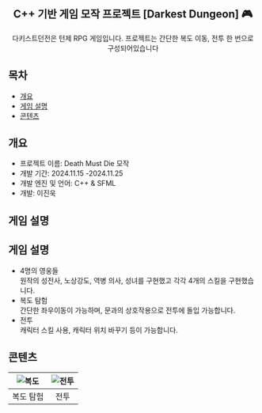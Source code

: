 <div align="center">
<h2> C++ 기반 게임 모작 프로젝트 [Darkest Dungeon] 🎮</h2>
다키스트던전은 턴제 RPG 게임입니다. 프로젝트는 간단한 복도 이동, 전투 한 번으로 구성되어있습니다
</div>

## 목차
  - [개요](#개요) 
  - [게임 설명](#게임-설명)
  - [콘텐츠](#콘텐츠)

## 개요
- 프로젝트 이름: Death Must Die 모작
- 개발 기간: 2024.11.15 -2024.11.25
- 개발 엔진 및 언어: C++ & SFML
- 개발: 이진욱

## 게임 설명


## 게임 설명

- 4명의 영웅들<br>
원작의 성전사, 노상강도, 역병 의사, 성녀를 구현했고 각각 4개의 스킬을 구현했습니다.<br>
- 복도 탐험 <br>
간단한 좌우이동이 가능하며, 문과의 상호작용으로 전투에 돌입 가능합니다.<br>
- 전투<br>
캐릭터 스킬 사용, 캐릭터 위치 바꾸기 등이 가능합니다.<br>



## 콘텐츠

|![복도](https://github.com/user-attachments/assets/c08a1e23-2e09-4fe5-ba40-7008bc53a2e4)|![전투](https://github.com/user-attachments/assets/177a9365-8d09-4e5d-8b32-8ecde5dded62)|
|:---:|:---:|
|복도 탐험|전투|



